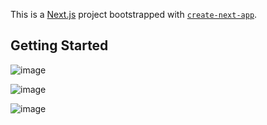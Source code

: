 This is a [Next.js](https://nextjs.org) project bootstrapped with [`create-next-app`](https://github.com/vercel/next.js/tree/canary/packages/create-next-app).

## Getting Started
![image](https://github.com/user-attachments/assets/d402902a-39ee-41db-a441-04ff88297a97)


![image](https://github.com/user-attachments/assets/bfde7ed8-7e42-4835-92ed-1977368a663a)


![image](https://github.com/user-attachments/assets/2310ee23-b7c5-4f53-b5cd-3246846b4f8b)

